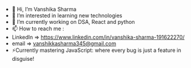 - 👋 Hi, I’m Vanshika Sharma
- 👀 I’m interested in learning new technologies
- 🌱 I’m currently working on DSA, React and python
- 📫 How to reach me :
- LinkedIn => https://www.linkedin.com/in/vanshika-sharma-191622270/
- email => vanshikkasharma345@gmail.com
- ⚡Currently mastering JavaScript: where every bug is just a feature in disguise!

<!---
VanshikaSharm4/VanshikaSharm4 is a ✨ special ✨ repository because its `README.md` (this file) appears on your GitHub profile.
You can click the Preview link to take a look at your changes.
--->
